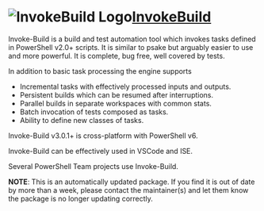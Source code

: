 # ![InvokeBuild Logo](https://cdn.jsdelivr.net/gh/pauby/ChocoPackages@499ec314/icons/invokebuild.png "InvokeBuild")[InvokeBuild](https://chocolatey.org/packages/invokebuild)

Invoke-Build is a build and test automation tool which invokes tasks defined in PowerShell v2.0+ scripts. It is similar to psake but arguably easier to use and more powerful. It is complete, bug free, well covered by tests.

In addition to basic task processing the engine supports

* Incremental tasks with effectively processed inputs and outputs.
* Persistent builds which can be resumed after interruptions.
* Parallel builds in separate workspaces with common stats.
* Batch invocation of tests composed as tasks.
* Ability to define new classes of tasks.

Invoke-Build v3.0.1+ is cross-platform with PowerShell v6.

Invoke-Build can be effectively used in VSCode and ISE.

Several PowerShell Team projects use Invoke-Build.

**NOTE**: This is an automatically updated package. If you find it is out of date by more than a week, please contact the maintainer(s) and let them know the package is no longer updating correctly.